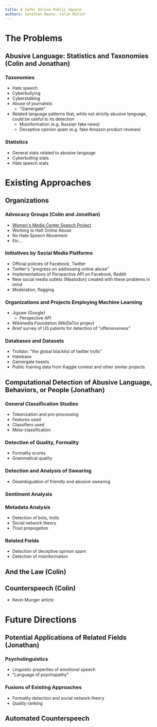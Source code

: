 ```yaml
---
title: A Safer Online Public Square
authors: Jonathan Reeve, Colin Muller
---
```


# The Problems

## Abusive Language: Statistics and Taxonomies (Colin and Jonathan) 

### Taxonomies

 - Hate speech
 - Cyberbullying
 - Cyberstalking
 - Abuse of journalists
   - "Gamergate"
 - Related language patterns that, while not strictly abusive language, could be useful to its detection
   - Misinformation (e.g. Russian fake news)
   - Deceptive opinion spam (e.g. fake Amazon product reviews) 
 
### Statistics 

 - General stats related to abusive langauge
 - Cyberbulling stats
 - Hate speech stats

# Existing Approaches

## Organizations 

### Advocacy Groups (Colin and Jonathan)

 - [Women's Media Center Speech Project](http://wmcspeechproject.com/)
 - Working to Halt Online Abuse
 - No Hate Speech Movement
 - Etc...

### Initiatives by Social Media Platforms

 - Official policies of Facebook, Twitter
 - Twitter's "progress on addressing online abuse"
 - Implementations of Perspective API on Facebook, Reddit
 - New social media outlets (Mastodon) created with these problems in mind
 - Moderation, flagging

### Organizations and Projects Employing Machine Learning 

 - Jigsaw (Google)
   - Perspective API
 - Wikimedia Foundation WikiDeTox project
 - Brief survey of US patents for detection of "offensiveness"
 
### Databases and Datasets

 - Trolldor: "the global blacklist of twitter trolls"
 - Hatebase
 - Gamergate tweets
 - Public training data from Kaggle contest and other similar projects

## Computational Detection of Abusive Language, Behaviors, or People (Jonathan)

### General Classification Studies

 - Tokenization and pre-processing
 - Features used
 - Classifiers used
 - Meta-classification

### Detection of Quality, Formality

 - Formality scores
 - Grammatical quality
 
### Detection and Analysis of Swearing

 - Disambiguation of friendly and abusive swearing

### Sentiment Analysis

### Metadata Analysis

 - Detection of bots, trolls
 - Social network theory
 - Trust propogation

### Related Fields

 - Detection of deceptive opinion spam 
 - Detection of misinformation

## And the Law (Colin)

## Counterspeech (Colin)

 - Kevin Munger article
 
# Future Directions

## Potential Applications of Related Fields (Jonathan)

### Psycholinguistics

 - Linguistic properties of emotional speech
 - "Language of psychopathy"

### Fusions of Existing Approaches 

 - Formality detection and social network theory
 - Quality ranking

## Automated Counterspeech 

